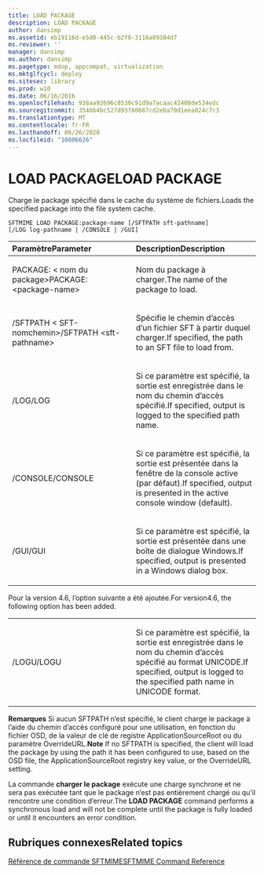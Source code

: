 ```yaml
---
title: LOAD PACKAGE
description: LOAD PACKAGE
author: dansimp
ms.assetid: eb19116d-e5d0-445c-b2f0-3116a09384d7
ms.reviewer: ''
manager: dansimp
ms.author: dansimp
ms.pagetype: mdop, appcompat, virtualization
ms.mktglfcycl: deploy
ms.sitesec: library
ms.prod: w10
ms.date: 06/16/2016
ms.openlocfilehash: 938aa92696c8530c91d9a7acaac42408de534edc
ms.sourcegitcommit: 354664bc527d93f80687cd2eba70d1eea024c7c3
ms.translationtype: MT
ms.contentlocale: fr-FR
ms.lasthandoff: 06/26/2020
ms.locfileid: "10806626"
---
```

# <span data-ttu-id="87610-103">LOAD PACKAGE</span><span class="sxs-lookup"><span data-stu-id="87610-103">LOAD PACKAGE</span></span>


<span data-ttu-id="87610-104">Charge le package spécifié dans le cache du système de fichiers.</span><span class="sxs-lookup"><span data-stu-id="87610-104">Loads the specified package into the file system cache.</span></span>

`SFTMIME LOAD PACKAGE:package-name [/SFTPATH sft-pathname]                 [/LOG log-pathname | /CONSOLE | /GUI]`

<table>
<colgroup>
<col width="50%" />
<col width="50%" />
</colgroup>
<thead>
<tr class="header">
<th align="left"><span data-ttu-id="87610-105">Paramètre</span><span class="sxs-lookup"><span data-stu-id="87610-105">Parameter</span></span></th>
<th align="left"><span data-ttu-id="87610-106">Description</span><span class="sxs-lookup"><span data-stu-id="87610-106">Description</span></span></th>
</tr>
</thead>
<tbody>
<tr class="odd">
<td align="left"><p><span data-ttu-id="87610-107">PACKAGE: &lt; nom du package&gt;</span><span class="sxs-lookup"><span data-stu-id="87610-107">PACKAGE:&lt;package-name&gt;</span></span></p></td>
<td align="left"><p><span data-ttu-id="87610-108">Nom du package à charger.</span><span class="sxs-lookup"><span data-stu-id="87610-108">The name of the package to load.</span></span></p></td>
</tr>
<tr class="even">
<td align="left"><p><span data-ttu-id="87610-109">/SFTPATH &lt; SFT-nomchemin&gt;</span><span class="sxs-lookup"><span data-stu-id="87610-109">/SFTPATH &lt;sft-pathname&gt;</span></span></p></td>
<td align="left"><p><span data-ttu-id="87610-110">Spécifie le chemin d’accès d’un fichier SFT à partir duquel charger.</span><span class="sxs-lookup"><span data-stu-id="87610-110">If specified, the path to an SFT file to load from.</span></span></p></td>
</tr>
<tr class="odd">
<td align="left"><p><span data-ttu-id="87610-111">/LOG</span><span class="sxs-lookup"><span data-stu-id="87610-111">/LOG</span></span></p></td>
<td align="left"><p><span data-ttu-id="87610-112">Si ce paramètre est spécifié, la sortie est enregistrée dans le nom du chemin d’accès spécifié.</span><span class="sxs-lookup"><span data-stu-id="87610-112">If specified, output is logged to the specified path name.</span></span></p></td>
</tr>
<tr class="even">
<td align="left"><p><span data-ttu-id="87610-113">/CONSOLE</span><span class="sxs-lookup"><span data-stu-id="87610-113">/CONSOLE</span></span></p></td>
<td align="left"><p><span data-ttu-id="87610-114">Si ce paramètre est spécifié, la sortie est présentée dans la fenêtre de la console active (par défaut).</span><span class="sxs-lookup"><span data-stu-id="87610-114">If specified, output is presented in the active console window (default).</span></span></p></td>
</tr>
<tr class="odd">
<td align="left"><p><span data-ttu-id="87610-115">/GUI</span><span class="sxs-lookup"><span data-stu-id="87610-115">/GUI</span></span></p></td>
<td align="left"><p><span data-ttu-id="87610-116">Si ce paramètre est spécifié, la sortie est présentée dans une boîte de dialogue Windows.</span><span class="sxs-lookup"><span data-stu-id="87610-116">If specified, output is presented in a Windows dialog box.</span></span></p></td>
</tr>
</tbody>
</table>

 

<span data-ttu-id="87610-117">Pour la version 4.6, l’option suivante a été ajoutée.</span><span class="sxs-lookup"><span data-stu-id="87610-117">For version4.6, the following option has been added.</span></span>

<table>
<colgroup>
<col width="50%" />
<col width="50%" />
</colgroup>
<tbody>
<tr class="odd">
<td align="left"><p><span data-ttu-id="87610-118">/LOGU</span><span class="sxs-lookup"><span data-stu-id="87610-118">/LOGU</span></span></p></td>
<td align="left"><p><span data-ttu-id="87610-119">Si ce paramètre est spécifié, la sortie est enregistrée dans le nom du chemin d’accès spécifié au format UNICODE.</span><span class="sxs-lookup"><span data-stu-id="87610-119">If specified, output is logged to the specified path name in UNICODE format.</span></span></p></td>
</tr>
</tbody>
</table>

 

<span data-ttu-id="87610-120">**Remarques**  Si aucun SFTPATH n’est spécifié, le client charge le package à l’aide du chemin d’accès configuré pour une utilisation, en fonction du fichier OSD, de la valeur de clé de registre ApplicationSourceRoot ou du paramètre OverrideURL.</span><span class="sxs-lookup"><span data-stu-id="87610-120">**Note** If no SFTPATH is specified, the client will load the package by using the path it has been configured to use, based on the OSD file, the ApplicationSourceRoot registry key value, or the OverrideURL setting.</span></span>

<span data-ttu-id="87610-121">La commande **charger le package** exécute une charge synchrone et ne sera pas exécutée tant que le package n’est pas entièrement chargé ou qu’il rencontre une condition d’erreur.</span><span class="sxs-lookup"><span data-stu-id="87610-121">The **LOAD PACKAGE** command performs a synchronous load and will not be complete until the package is fully loaded or until it encounters an error condition.</span></span>

 

## <span data-ttu-id="87610-122">Rubriques connexes</span><span class="sxs-lookup"><span data-stu-id="87610-122">Related topics</span></span>


[<span data-ttu-id="87610-123">Référence de commande SFTMIME</span><span class="sxs-lookup"><span data-stu-id="87610-123">SFTMIME Command Reference</span></span>](sftmime--command-reference.md)

 

 






